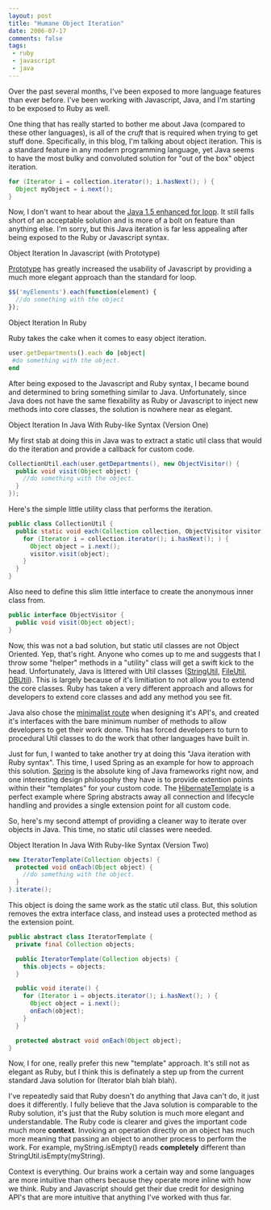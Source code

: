 ```yaml
---
layout: post
title: "Humane Object Iteration"
date: 2006-07-17
comments: false
tags:
 - ruby
 - javascript
 - java
---
```


Over the past several months, I've been exposed to more language features than ever before. I've been working with Javascript, Java, and I'm starting to be exposed to Ruby as well.



One thing that has really started to bother me about Java (compared to these other languages), is all of the _cruft_ that is required when trying to get stuff done. Specifically, in this blog, I'm talking about object iteration. This is a standard feature in any modern programming language, yet Java seems to have the most bulky and convoluted solution for "out of the box" object iteration.



```java
for (Iterator i = collection.iterator(); i.hasNext(); ) {
  Object myObject = i.next();
}

```



Now, I don't want to hear about the [Java 1.5 enhanced for loop](http://jcp.org/aboutJava/communityprocess/jsr/tiger/enhanced-for.html). It still falls short of an acceptable solution and is more of a bolt on feature than anything else. I'm sorry, but this Java iteration is far less appealing after being exposed to the Ruby or Javascript syntax.



Object Iteration In Javascript (with Prototype)

[Prototype](http://prototype.conio.net/) has greatly increased the usability of Javascript by providing a much more elegant approach than the standard for loop.


```javascript
$$('myElements').each(function(element) {
  //do something with the object
});

```



Object Iteration In Ruby

Ruby takes the cake when it comes to easy object iteration.


```ruby
user.getDepartments().each do |object|
 #do something with the object.
end

```



After being exposed to the Javascript and Ruby syntax, I became bound and determined to bring something similar to Java. Unfortunately, since Java does not have the same flexability as Ruby or Javascript to inject new methods into core classes, the solution is nowhere near as elegant.



Object Iteration In Java With Ruby-like Syntax (Version One)

My first stab at doing this in Java was to extract a static util class that would do the iteration and provide a callback for custom code.


```java
CollectionUtil.each(user.getDepartments(), new ObjectVisitor() {
  public void visit(Object object) {
    //do something with the object.
  }
});

```



Here's the simple little utility class that performs the iteration.


```java
public class CollectionUtil {
  public static void each(Collection collection, ObjectVisitor visitor) {
    for (Iterator i = collection.iterator(); i.hasNext(); ) {
      Object object = i.next();
      visitor.visit(object);
    }
  }
}

```



Also need to define this slim little interface to create the anonymous inner class from.


```java
public interface ObjectVisitor {
  public void visit(Object object);
}
```



Now, this was not a bad solution, but static util classes are not Object Oriented. Yep, that's right. Anyone who comes up to me and suggests that I throw some "helper" methods in a "utility" class will get a swift kick to the head. Unfortunately, Java is littered with Util classes ([StringUtil](http://www.jedit.org/42docs/api/bsh/StringUtil.html), [FileUtil](http://www.javazoom.net/jlgui/docs/docs2.2/javazoom/Util/FileUtil.html), [DBUtil](http://www.cs.unm.edu/~wzhao/spo/javadocs/api/spo/src/SPDB/Util/DBUtil.html)). This is largely because of it's limitiation to not allow you to extend the core classes. Ruby has taken a very different approach and allows for developers to extend core classes and add any method you see fit.



Java also chose the [minimalist route](http://www.martinfowler.com/bliki/HumaneInterface.html) when designing it's API's, and created it's interfaces with the bare minimum number of methods to allow developers to get their work done. This has forced developers to turn to procedural Util classes to do the work that other languages have built in.



Just for fun, I wanted to take another try at doing this "Java iteration with Ruby syntax". This time, I used Spring as an example for how to approach this solution. [Spring](http://www.springframework.org) is the absolute king of Java frameworks right now, and one interesting design philosophy they have is to provide extention points within their "templates" for your custom code. The [HibernateTemplate](http://www.springframework.org/docs/api/org/springframework/orm/hibernate/HibernateTemplate.html) is a perfect example where Spring abstracts away all connection and lifecycle handling and provides a single extension point for all custom code.



So, here's my second attempt of providing a cleaner way to iterate over objects in Java. This time, no static util classes were needed.



Object Iteration In Java With Ruby-like Syntax (Version Two)

```java
new IteratorTemplate(Collection objects) {
  protected void onEach(Object object) {
    //do something with the object.
  }
}.iterate();

```



This object is doing the same work as the static util class. But, this solution removes the extra interface class, and instead uses a protected method as the extension point.


```java
public abstract class IteratorTemplate {
  private final Collection objects;

  public IteratorTemplate(Collection objects) {
    this.objects = objects;
  }

  public void iterate() {
    for (Iterator i = objects.iterator(); i.hasNext(); ) {
      Object object = i.next();
      onEach(object);
    }
  }

  protected abstract void onEach(Object object);
}
```

Now, I for one, really prefer this new "template" approach. It's still not as elegant as Ruby, but I think this is definately a step up from the current standard Java solution for (Iterator blah blah blah).



I've repeatedly said that Ruby doesn't do anything that Java can't do, it just does it differently. I fully believe that the Java solution is comparable to the Ruby solution, it's just that the Ruby solution is much more elegant and understandable. The Ruby code is clearer and gives the important code much more **context**. Invoking an operation directly on an object has much more meaning that passing an object to another process to perform the work. For example, myString.isEmpty() reads **completely** different than StringUtil.isEmpty(myString).



Context is everything. Our brains work a certain way and some languages are more intuitive than others because they operate more inline with how we think. Ruby and Javascript should get their due credit for designing API's that are more intuitive that anything I've worked with thus far.

